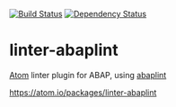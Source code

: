 [![Build Status](https://travis-ci.org/larshp/linter-abaplint.svg?branch=master)](https://travis-ci.org/larshp/linter-abaplint)
[![Dependency Status](https://david-dm.org/larshp/linter-abaplint.svg)](https://david-dm.org/larshp/linter-abaplint)

# linter-abaplint
[Atom](https://atom.io/) linter plugin for ABAP, using [abaplint](https://github.com/larshp/abaplint)

https://atom.io/packages/linter-abaplint
